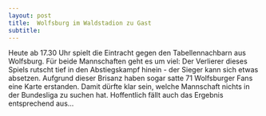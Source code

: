 ```yaml
---
layout: post
title:  Wolfsburg im Waldstadion zu Gast
subtitle:  
---
```


Heute ab 17.30 Uhr spielt die Eintracht gegen den Tabellennachbarn aus Wolfsburg. Für beide Mannschaften geht es um viel: Der Verlierer dieses Spiels rutscht tief in den Abstiegskampf hinein - der Sieger kann sich etwas absetzen. Aufgrund dieser Brisanz haben sogar satte 71 Wolfsburger Fans eine Karte erstanden. Damit dürfte klar sein, welche Mannschaft nichts in der Bundesliga zu suchen hat. Hoffentlich fällt auch das Ergebnis entsprechend aus...


